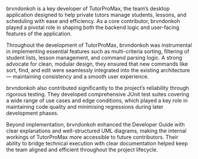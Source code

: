 brvndonkoh is a key developer of TutorProMax, the team’s desktop application designed to help private tutors manage students, lessons, and scheduling with ease and efficiency. As a core contributor, brvndonkoh played a pivotal role in shaping both the backend logic and user-facing features of the application.

Throughout the development of TutorProMax, brvndonkoh was instrumental in implementing essential features such as multi-criteria sorting, filtering of student lists, lesson management, and command parsing logic. A strong advocate for clean, modular design, they ensured that new commands like sort, find, and edit were seamlessly integrated into the existing architecture — maintaining consistency and a smooth user experience.

brvndonkoh also contributed significantly to the project’s reliability through rigorous testing. They developed comprehensive JUnit test suites covering a wide range of use cases and edge conditions, which played a key role in maintaining code quality and minimising regressions during later development phases.

Beyond implementation, brvndonkoh enhanced the Developer Guide with clear explanations and well-structured UML diagrams, making the internal workings of TutorProMax more accessible to future contributors. Their ability to bridge technical execution with clear documentation helped keep the team aligned and efficient throughout the project lifecycle.